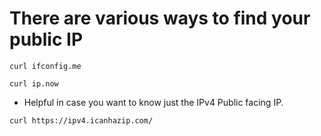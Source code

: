 # There are various ways to find your public IP

```
curl ifconfig.me
```

```
curl ip.now
```

- Helpful in case you want to know just the IPv4 Public facing IP.

```
curl https://ipv4.icanhazip.com/
```
